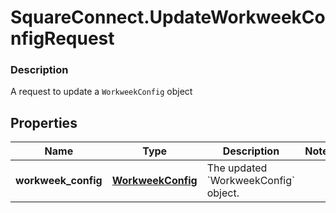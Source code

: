 # SquareConnect.UpdateWorkweekConfigRequest

### Description

A request to update a `WorkweekConfig` object

## Properties
Name | Type | Description | Notes
------------ | ------------- | ------------- | -------------
**workweek_config** | [**WorkweekConfig**](WorkweekConfig.md) | The updated &#x60;WorkweekConfig&#x60; object. | 


